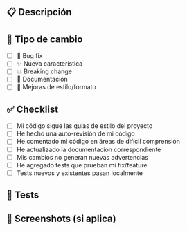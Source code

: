 ## 📋 Descripción
<!-- Describe qué cambios introduce este PR -->

## 🔄 Tipo de cambio
- [ ] 🐛 Bug fix
- [ ] ✨ Nueva característica
- [ ] 💥 Breaking change
- [ ] 📝 Documentación
- [ ] 🎨 Mejoras de estilo/formato

## ✅ Checklist
- [ ] Mi código sigue las guías de estilo del proyecto
- [ ] He hecho una auto-revisión de mi código
- [ ] He comentado mi código en áreas de difícil comprensión
- [ ] He actualizado la documentación correspondiente
- [ ] Mis cambios no generan nuevas advertencias
- [ ] He agregado tests que prueban mi fix/feature
- [ ] Tests nuevos y existentes pasan localmente

## 🧪 Tests
<!-- Describe los tests que has ejecutado -->

## 📸 Screenshots (si aplica)
<!-- Agrega screenshots para cambios visuales -->
